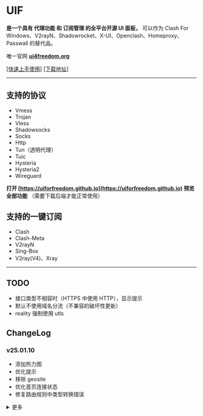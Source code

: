 # UIF

**是一个具有 代理功能 和 订阅管理 的全平台开源 UI 面板，** 可以作为 Clash For Windows、V2rayN、Shadowrocket、X-UI、Openclash、Homeproxy、Passwall 的替代品。

唯一官网 **[ui4freedom.org](https://www.ui4freedom.org)**

[[快速上手使用]](http://ui4freedom.org/UIF_help/docs/category/%E5%BF%AB%E9%80%9F%E4%BD%BF%E7%94%A8) [[下载地址]](https://github.com/UIforFreedom/UIF/releases)

---

## 支持的协议

- Vmess
- Trojan
- Vless
- Shadowsocks
- Socks
- Http
- Tun（透明代理）
- Tuic
- Hysteria
- Hysteria2
- Wireguard

**打开 [https://uiforfreedom.github.io](https://uiforfreedom.github.io) 预览全部功能** （需要下载后端才能正常使用）

## 支持的一键订阅

- Clash
- Clash-Meta
- V2rayN
- Sing-Box
- V2ray(V4)、Xray

---

## TODO

- 接口类型不相容时（HTTPS 中使用 HTTP），显示提示
- 默认不使用域名分流（不兼容的破坏性更新）
- reality 强制使用 utls

## ChangeLog

### v25.01.10

- 添加热力图
- 优化提示
- 移除 geosite
- 优化首页连接状态
- 修复路由规则中类型转换错误

<details>
<summary>更多</summary>

### v25.01.06

- 修复 Clash Mode Bug
- 添加 cache.db
- 优化连不上提示
- 更新内核版本
- 优化 docker 运行脚本
- 优化获取本机 IP

### v24.12.25

- 修复循环读取 Bug
- 优化默认安装目录
- 添加对话框
- 添加 Macos dmg
- 优化构建效率

### v24.12.11

- 更新 domain_regex 例子
- 优化 macOS
- 修复订阅获取逻辑错误
- 更新内核版本
- 移除 Rules::CN
- 添加 zashboard 面板
- 优化打开外部面板逻辑
- Macos 使用 Tun 时，自动修改 DNS

### v24.12.07

- 更新 Tun 入站配置
- 移除 geoip 和 geosite
- 添加节点选择
- 默认开启 Clash API
- 优化更新逻辑，自动删除过时版本
- 优化提权逻辑
- 修复提权错误
- 修复错误删除数据
- 修复 adguard 错误

### v24.11.24

- 修复 HTTPWithProxyPort 的 Bug
- 修复 Tun 模式下 DNS 回环
- 优化 HTTP 入站逻辑（Linux 不自动设置系统代理）

### v24.11.21

- 用转发的方式调用 clash api
- 修复 Safari 兼容性 Bug
- 修复 cf 兼容性

### v24.11.12

- 添加 IP 策略
- 修复测速错误 Bug
- 减少 TUIC 无用选项
- 优化订阅读取，减少等待时间

### v24.11.07

- 使用新的版本格式
- 减少 API 接口特征
- 优化拉取订阅逻辑
- 修复 Clash Web 打开逻辑
- 启动时不修改防火墙
- 更改 srs 订阅文件下载时所使用的出站
- 修改默认使用的 DNS
- 添加 IP 使用策略
- 修复简化版 clash api 的 Bug
- 优化 NTP 启用逻辑

### 2024-10-17 (v0.3.23)

- 更新内核版本
- 修复 Reality 转换 Bug
- 优化检测 IP 代码
- 优化 Route 的 UI
- 简化版允许多入站
- Docker 版默认不自动设置系统代理
- 移除 Socks 入站的错误配置
- 优化文档

### 2024-10-14 (v0.3.22)

- 刷新 CDN
- 修复订阅获取失败
- 更新内核版本
- 优化 HTTP/Socks5 出站
- 优化 Docker 防火墙逻辑

### 2024-09-19 (v0.3.21)

- 添加 Docker Image
- 更新文档
- 修复路由规则显示 Bug
- 修复 Reality 转换 Bug
- 修复原始数据转换 Bug
- 优化内核状态检测
- 修复自动优选保存错误

### 2024-09-10 (v0.3.20)

**重大更新，可能不兼容旧版**

- 更新文档，添加视频演示
- 增加 Clash Web
- 增加 tcp_multi_path
- 优化分流配置生成
- 使用 RDRC 分流
- 添加 clash_mode
- 更新内核版本
- 添加简化版
- 使用 interrupt_exist_connections
- 操作按钮添加图标
- 修复 Hysteria 的 Clash 订阅错误
- 切换简化版需要自动启用入站
- 切换简化版有 BUG
- 切换简化版需要启用 Clash API
- 简化版添加订阅时默认启用了全部
- 修复国旗图标不显示
- 添加快速打开
- 添加 setup.exe 和构建脚本
- 优化接口管理界面
- 修复 vless 订阅

### 2024-07-17 (v0.3.19)

- 添加入站端口绑定
- 优化 Linux 安装脚本
- 修复切换接口时用旧配置
- 添加更多预设 Geosite
- 优化文档
- 移动端优先使用入站 tun
- 优化入站 Bind
- 添加 armv7
- 优化放行端口逻辑
- TUIC 默认使用 bbr
- 增加自动生成 Warp
- Windows 添加高清托盘菜单
- 添加 tcp_fast_open
- 使用随机的 API 端口
- 统一使用 UTF8 编码
- 更新 DB

### 2024-06-29 (v0.3.18)

- 保存排序的结果
- 更新安卓版本
- 添加 Subnet
- 添加远程 DNS 和本地 DNS
- 修复重启后自签证书会变化
- 优化 Sing-Box 订阅
- 用 API 读取 Clash API
- APIAddress 改为选择框（支持删除）

### 2024-06-16 (v0.3.17)

- 提高 V2rayn 订阅健壮性
- 修复存储密码 Bug
- 修复多重启动 Bug
- 增加英语版
- 修复域名测试
- 更新内核版本
- 默认不分享 WG
- TUN 默认使用 gvisor
- 添加移动端 Tun 模式选项

### 2024-05-26 (v0.3.16)

- 增加允许跨越的域名
- 修复 CI 测试
- 更新文档
- 更新内核版本
- 修复更新订阅时不能 V2rayN 解析错误
- 去掉多路复用选项
- 调整订阅更新的请求先后顺序
- 修复 proxy 失效后，无法更新订阅
- 优化 connect 不会超时的问题

### 2024-05-08 (v0.3.15)

- 修复有 detour 时无法测速
- 更换图标
- 更新内核版本
- 修复 log.fatal 退出
- 添加多路复用
- 添加系统托盘（为了迎合小白）
- 入站添加域名
- 优化文档

### 2024-04-27 (v0.3.14)

- 优化手机版的配置生成
- 测速时，使用用户 DNS
- 测速时，使用 default network interface
- 内核更新失败时，造成死锁
- 优化 SEO
- 更改默认 DNS 服务器
- 修复关闭 UIF 出错
- 更新文档，添加 CDN 下载信道
- 修复初始化运行的 Bug
- 更新内核版本
- 优化 V2rayN 的订阅解析

### 2024-04-23 (v0.3.13)

- 更新文档
- 修复 connect 时，不会超时
- 优化分享配置生成（Android 不能使用 dhcp://auto）
- 优化网页可用检测
- 优化 Connect 时钟
- 修复 ReadCoreConfig()
- 出站被禁用时，路由默认使用 Proxy
- 尝试修复息屏时，UIF 退出 Core 却没退出
- 优化分享的 UI
- 优化测延迟
- 添加 httpUpgrade
- 优化跨越，只使用 Post
- 显示操作系统参数

### 2024-03-26 (v0.3.12)

- 修复 CPU 使用率显示错误
- 修复 路由出站名字显示错误
- 修复 MacOS 自启动失败
- 修复 IsNeedAdmin() 判断失误
- 添加 detour
- 主程序增加自动 Chmod
- Tun 的 interface_name 默认为空
- 优化 Clash API 显示，显示 CPU 和 内存
- 修复缓存 Bug
- 添加 detour
- 优化 路由规则表格布局
- 更新内核版本

### 2024-03-02 (v0.3.11)

- SEO 优化
- "启用" 增加排序按钮
- 更新内核版本

### 2024-02-28 (v0.3.10)

**重大更新，可能不兼容旧版**

- 修复修改 route 时的 bug
- 更新文档
- 更新 Linux 安装脚本
- rules 自选出口
- 优化 V2ray（V4）订阅
- 增加获取系统参数

### 2024-02-18 (v0.3.9)

- APIAddress 直连
- 优化 Tun 逻辑
- 检查内核是否运行
- 优化 Linux 安装脚本
- 优化 V2ray v4 订阅
- 添加登录 session

### 2024-02-13 (v0.3.8)

- 初始化密码
- Linux 自动提权
- Linux 入站开放端口
- 更多的 Linux 安装测试
- TLS 优化
- 入站自动更新 TLS 证书
- Server 端支持自生成证书
- 入站修改时不影响实际值
- 修复 share meta 数据时的错误
- 提示重复端口
- 更新文档
- 优化 V2rayN 订阅

### 2024-02-10 (v0.3.7)

**春节快乐**

- 修复定期重启
- 修复 hysteria2 入站配置错误
- 入站不显示传输层
- 优化 In2Out 测试用例
- 更新文档
- 增加“分享”按钮
- 修复 Linux 安装脚本
- 修复 hysteria2 unknown obfs type
- 输入框限制使用空格
- shadowsocks 密码长度必须为 16
- 修复 shadowsocks 入站 unknown plugin
- 分享时转换成公网 IP
- 入站加域名选项
- 优化 grpc 路径显示 undefined
- 修复分享配置错误

### 2024-02-07 (v0.3.6)

- 修复网络检测
- 更新内核版本
- 更新订阅时并发

### 2024-02-01 (v0.3.5)

- 重构测延迟
- 优化 Xray 订阅
- 优化 hysteria2 配置，默认使用 BBR，不要求用户配置网速
- 优化 V2rayN 订阅解析
- 修复 CloseCore 锁
- 使用 QUIC 时不显示传输协议

### 2024-01-31 (v0.3.4)

- 优化界面

### 2024-01-27 (v0.3.4)

- 修复网络检测 Bug
- 优化界面
- 更新内核版本
- 修复重复 Tag bug

### 2024-01-14 (v0.3.3)

- 优化自动更新
- 更新内核版本

### 2024-01-10 (v0.3.2)

- 优化 Windows 提权
- 增加 MacOS 提权
- 优化 Window，MacOS 开机启动
- 修复 Shadowsocks Plugin Options 配置 Bug

### 2024-01-05 (v0.3.1)

- 优化 Shadowsocks Plugin 配置识别问题
- 优化一键启用所有订阅
- 修复 strict_route 配置错误
- Tun 增加 MTU 设置
- 更新内核版本到 1.8.0

### 2024-01-01 (v0.3.0)

**元旦快乐**

- 更新内核版本
- 增加 hysteria2 订阅
- 增加 Xray 配置导入

### 2023-12-29 (v0.2.7)

- 优化 wireguard 配置
- 更新内核版本
- 修复初始 Tun 配置错误
- 优化 Tun 配置
- 优化 address 读取

### 2023-12-25 (v0.2.6)

- 修复定时重启 Core 功能

### 2023-12-25 (v0.2.5)

- 修复重复生成 Key 的 Bug

### 2023-12-18 (v0.2.4)

- 修复 Websock 中 Host 默认值的 Bug

### 2023-12-5 (v0.2.3)

- 修复 GRPC 无法配置 Bug
- 修复配置数组类型初始化 Bug
- 更新内核版本到 v1.7.1
- 添加内核定时自动重启，减少内存，回收垃圾

### 2023-12-3 (v0.2.2)

- 修复第一次运行时无法添加订阅的 Bug
- 优化 NTP 服务器选择
- 更新 Golang 版本，不依赖 CGO
- 更新文档

### 2023-11-26 (v0.2.1)

- 默认内网监听，可以不需要密码

### 2023-11-14 (v0.1.11)

- 增加 Clash Meta 订阅
- 更新内核版本
- 修复订阅出错

### 2023-11-11 (v0.1.10)

- 修复网页配置类型 Bug

### 2023-11-06 (v0.1.9)

- 修复内核配置生成 Bug
- 更新内核数据库
- 默认关闭 Tun 的 ipv6

### 2023-10-26 (v0.1.6)

- 优化内核配置生成逻辑
- 更新内核版本到 `1.5.4`

### 2023-10-03 (v0.1.5)

- 添加 Sing-Box 订阅，配置无缝接入
- 添加 Clash 流量统计
- 优化配置生成逻辑
- 添加 Hysteria2

### 2023-10-01 (v0.1.4)

**重大更新**

- 重构自动更新
- 添加支持 Clash 路由
- 支持远程配置，方便分享到移动端
- 添加 NTP 自动时间校准
- 修复官网 API 请求缓慢 BUG
- 增加默认网站分流
</details>
